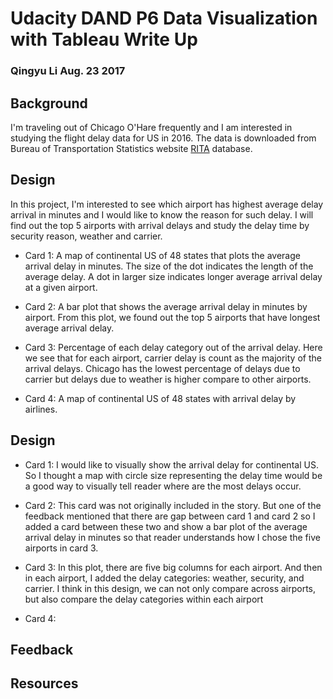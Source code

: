 # Udacity DAND P6 Data Visualization with Tableau Write Up
### Qingyu Li  Aug. 23 2017 

## Background
I'm traveling out of Chicago O'Hare frequently and I am interested in studying the flight delay data for US in 2016. The data is downloaded from Bureau of Transportation Statistics website [RITA](https://www.transtats.bts.gov/OT_Delay/OT_DelayCause1.asp) database. 

## Design
In this project, I'm interested to see which airport has highest average delay arrival in minutes and I would like to know the reason for such delay. I will find out the top 5 airports with arrival delays and study the delay time by security reason, weather and carrier.

- Card 1: A map of continental US of 48 states that plots the average arrival delay in minutes. The size of the dot indicates the length of the average delay. A dot in larger size indicates longer average arrival delay at a given airport.

- Card 2: A bar plot that shows the average arrival delay in minutes by airport. From this plot, we found out the top 5 airports that have longest average arrival delay.

- Card 3: Percentage of each delay category out of the arrival delay. Here we see that for each airport, carrier delay is count as the majority of the arrival delays. Chicago has the lowest percentage of delays due to carrier but delays due to weather is higher compare to other airports.

- Card 4: A map of continental US of 48 states with arrival delay by airlines.

## Design

- Card 1:  I would like to visually show the arrival delay for continental US. So I thought a map with circle size representing the delay time would be a good way to visually tell reader where are the most delays occur.

- Card 2: This card was not originally included in the story. But one of the feedback mentioned that there are gap between card 1 and card 2 so I added a card between these two and show a bar plot of the average arrival delay in minutes so that reader understands how I chose the five airports in card 3.

- Card 3: In this plot, there are five big columns for each airport. And then in each airport, I added the delay categories: weather, security, and carrier. I think in this design, we can not only compare across airports, but also compare the delay categories within each airport

- Card 4:

## Feedback


## Resources
